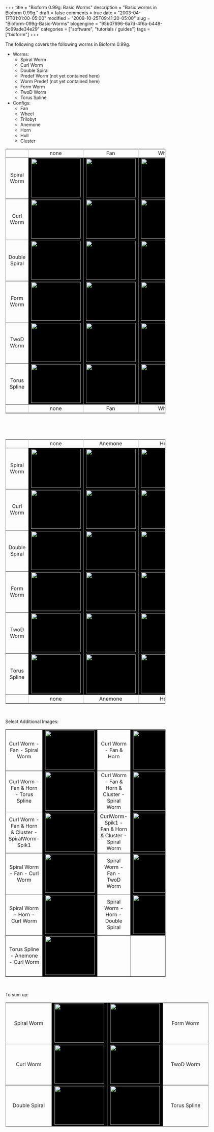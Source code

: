 +++
title = "Bioform 0.99g: Basic Worms"
description = "Basic worms in Bioform 0.99g."
draft = false
comments = true
date = "2003-04-17T01:01:00-05:00"
modified = "2009-10-25T09:41:20-05:00"
slug = "Bioform-099g-Basic-Worms"
blogengine = "95b07696-6a7d-4f6a-b448-5c69ade34e29"
categories = ["software", "tutorials / guides"]
tags = ["bioform"]
+++

<p>The following covers the following worms in Bioform 0.99g.</p>
<ul>
<li>Worms: 
<ul>
<li>Spiral Worm</li>
<li>Curl Worm</li>
<li>Double Spiral</li>
<li>Predef Worm (not yet contained here)</li>
<li>Worm Predef (not yet contained here)</li>
<li>Form Worm</li>
<li>TwoD Worm</li>
<li>Torus Spline</li>
</ul>
</li>
<li>Configs: 
<ul>
<li>Fan</li>
<li>Wheel</li>
<li>Trilobyt</li>
<li>Anemone</li>
<li>Horn</li>
<li>Hull</li>
<li>Cluster</li>
</ul>
</li>
</ul>
<table style="width: 100%; border-collapse: collapse;" border="1" cellspacing="0" cellpadding="0" align="center" bordercolor="#c0c0c0">
<tbody>
<tr>
<td align="center">&nbsp;</td>
<td width="20%" align="center">none</td>
<td width="20%" align="center">Fan</td>
<td width="20%" align="center">Wheel</td>
<td width="20%" align="center">Trilobyt</td>
</tr>
<tr>
<td align="center">Spiral Worm</td>
<td width="20%" align="center" bgcolor="#000000"><img src="http://media.jamesrskemp.com/graphics/bioform/basicworms/SpiralWorm.jpg" border="0" alt="" width="156" height="122" /></td>
<td width="20%" align="center" bgcolor="#000000"><img src="http://media.jamesrskemp.com/graphics/bioform/basicworms/SpiralWorm_Fan.jpg" border="0" alt="" width="156" height="122" /></td>
<td width="20%" align="center" bgcolor="#000000"><img src="http://media.jamesrskemp.com/graphics/bioform/basicworms/SpiralWorm_Wheel.jpg" border="0" alt="" width="156" height="122" /></td>
<td width="20%" align="center" bgcolor="#000000"><img src="http://media.jamesrskemp.com/graphics/bioform/basicworms/SpiralWorm_Trilobyt.jpg" border="0" alt="" width="156" height="122" /></td>
</tr>
<tr>
<td align="center">Curl Worm</td>
<td width="20%" align="center" bgcolor="#000000"><img src="http://media.jamesrskemp.com/graphics/bioform/basicworms/CurlWorm.jpg" border="0" alt="" width="156" height="122" /></td>
<td width="20%" align="center" bgcolor="#000000"><img src="http://media.jamesrskemp.com/graphics/bioform/basicworms/CurlWorm_Fan.jpg" border="0" alt="" width="156" height="122" /></td>
<td width="20%" align="center" bgcolor="#000000"><img src="http://media.jamesrskemp.com/graphics/bioform/basicworms/CurlWorm_Wheel.jpg" border="0" alt="" width="156" height="122" /></td>
<td width="20%" align="center" bgcolor="#000000"><img src="http://media.jamesrskemp.com/graphics/bioform/basicworms/CurlWorm_Trilobyt.jpg" border="0" alt="" width="156" height="122" /></td>
</tr>
<tr>
<td align="center">Double Spiral</td>
<td width="20%" align="center" bgcolor="#000000"><img src="http://media.jamesrskemp.com/graphics/bioform/basicworms/DoubleSpiral.jpg" border="0" alt="" width="156" height="122" /></td>
<td width="20%" align="center" bgcolor="#000000"><img src="http://media.jamesrskemp.com/graphics/bioform/basicworms/DoubleSpiral_Fan.jpg" border="0" alt="" width="156" height="122" /></td>
<td width="20%" align="center" bgcolor="#000000"><img src="http://media.jamesrskemp.com/graphics/bioform/basicworms/DoubleSpiral_Wheel.jpg" border="0" alt="" width="156" height="122" /></td>
<td width="20%" align="center" bgcolor="#000000"><img src="http://media.jamesrskemp.com/graphics/bioform/basicworms/DoubleSpiral_Trilobyt.jpg" border="0" alt="" width="156" height="122" /></td>
</tr>
<tr>
<td align="center">Form Worm</td>
<td width="20%" align="center" bgcolor="#000000"><img src="http://media.jamesrskemp.com/graphics/bioform/basicworms/FormWorm.jpg" border="0" alt="" width="156" height="122" /></td>
<td width="20%" align="center" bgcolor="#000000"><img src="http://media.jamesrskemp.com/graphics/bioform/basicworms/FormWorm_Fan.jpg" border="0" alt="" width="156" height="122" /></td>
<td width="20%" align="center" bgcolor="#000000"><img src="http://media.jamesrskemp.com/graphics/bioform/basicworms/FormWorm_Wheel.jpg" border="0" alt="" width="156" height="122" /></td>
<td width="20%" align="center" bgcolor="#000000"><img src="http://media.jamesrskemp.com/graphics/bioform/basicworms/FormWorm_Trilobyt.jpg" border="0" alt="" width="156" height="122" /></td>
</tr>
<tr>
<td align="center">TwoD Worm</td>
<td width="20%" align="center" bgcolor="#000000"><img src="http://media.jamesrskemp.com/graphics/bioform/basicworms/TwoDWorm.jpg" border="0" alt="" width="156" height="122" /></td>
<td width="20%" align="center" bgcolor="#000000"><img src="http://media.jamesrskemp.com/graphics/bioform/basicworms/TwoDWorm_Fan.jpg" border="0" alt="" width="156" height="122" /></td>
<td width="20%" align="center" bgcolor="#000000"><img src="http://media.jamesrskemp.com/graphics/bioform/basicworms/TwoDWorm_Wheel.jpg" border="0" alt="" width="156" height="122" /></td>
<td width="20%" align="center" bgcolor="#000000"><img src="http://media.jamesrskemp.com/graphics/bioform/basicworms/TwoDWorm_Trilobyt.jpg" border="0" alt="" width="156" height="122" /></td>
</tr>
<tr>
<td align="center">Torus Spline</td>
<td width="20%" align="center" bgcolor="#000000"><img src="http://media.jamesrskemp.com/graphics/bioform/basicworms/TorusSpline.jpg" border="0" alt="" width="156" height="122" /></td>
<td width="20%" align="center" bgcolor="#000000"><img src="http://media.jamesrskemp.com/graphics/bioform/basicworms/TorusSpline_Fan.jpg" border="0" alt="" width="156" height="122" /></td>
<td width="20%" align="center" bgcolor="#000000"><img src="http://media.jamesrskemp.com/graphics/bioform/basicworms/TorusSpline_Wheel.jpg" border="0" alt="" width="156" height="122" /></td>
<td width="20%" align="center" bgcolor="#000000"><img src="http://media.jamesrskemp.com/graphics/bioform/basicworms/TorusSpline_Trilobyt.jpg" border="0" alt="" width="156" height="122" /></td>
</tr>
<tr>
<td align="center">&nbsp;</td>
<td width="20%" align="center">none</td>
<td width="20%" align="center">Fan</td>
<td width="20%" align="center">Wheel</td>
<td width="20%" align="center">Trilobyt</td>
</tr>
</tbody>
</table>
<p>&nbsp;</p>
<p>&nbsp;</p>
<table id="AutoNumber1" style="width: 100%; border-collapse: collapse;" border="1" cellspacing="0" cellpadding="0" bordercolor="#c0c0c0">
<tbody>
<tr>
<td align="center">&nbsp;</td>
<td width="17%" align="center">none</td>
<td width="17%" align="center">Anemone</td>
<td width="17%" align="center">Horn</td>
<td width="17%" align="center">Hull</td>
<td width="17%" align="center">Cluster</td>
</tr>
<tr>
<td align="center">Spiral Worm</td>
<td width="17%" align="center" bgcolor="#000000"><img src="http://media.jamesrskemp.com/graphics/bioform/basicworms/SpiralWorm.jpg" border="0" alt="" width="156" height="122" /></td>
<td width="17%" align="center" bgcolor="#000000"><img src="http://media.jamesrskemp.com/graphics/bioform/basicworms/SpiralWorm_Anemone.jpg" border="0" alt="" width="156" height="122" /></td>
<td width="17%" align="center" bgcolor="#000000"><img src="http://media.jamesrskemp.com/graphics/bioform/basicworms/SpiralWorm_Horn.jpg" border="0" alt="" width="156" height="122" /></td>
<td width="17%" align="center" bgcolor="#000000"><img src="http://media.jamesrskemp.com/graphics/bioform/basicworms/SpiralWorm_Hull.jpg" border="0" alt="" width="156" height="122" /></td>
<td width="17%" align="center" bgcolor="#000000"><img src="http://media.jamesrskemp.com/graphics/bioform/basicworms/SpiralWorm_Cluster.jpg" border="0" alt="" width="156" height="122" /></td>
</tr>
<tr>
<td align="center">Curl Worm</td>
<td width="17%" align="center" bgcolor="#000000"><img src="http://media.jamesrskemp.com/graphics/bioform/basicworms/CurlWorm.jpg" border="0" alt="" width="156" height="122" /></td>
<td width="17%" align="center" bgcolor="#000000"><img src="http://media.jamesrskemp.com/graphics/bioform/basicworms/CurlWorm_Anemone.jpg" border="0" alt="" width="156" height="122" /></td>
<td width="17%" align="center" bgcolor="#000000"><img src="http://media.jamesrskemp.com/graphics/bioform/basicworms/CurlWorm_Horn.jpg" border="0" alt="" width="156" height="122" /></td>
<td width="17%" align="center" bgcolor="#000000"><img src="http://media.jamesrskemp.com/graphics/bioform/basicworms/CurlWorm_Hull.jpg" border="0" alt="" width="156" height="122" /></td>
<td width="17%" align="center" bgcolor="#000000"><img src="http://media.jamesrskemp.com/graphics/bioform/basicworms/CurlWorm_Cluster.jpg" border="0" alt="" width="156" height="122" /></td>
</tr>
<tr>
<td align="center">Double Spiral</td>
<td width="17%" align="center" bgcolor="#000000"><img src="http://media.jamesrskemp.com/graphics/bioform/basicworms/DoubleSpiral.jpg" border="0" alt="" width="156" height="122" /></td>
<td width="17%" align="center" bgcolor="#000000"><img src="http://media.jamesrskemp.com/graphics/bioform/basicworms/DoubleSpiral_Anemone.jpg" border="0" alt="" width="156" height="122" /></td>
<td width="17%" align="center" bgcolor="#000000"><img src="http://media.jamesrskemp.com/graphics/bioform/basicworms/DoubleSpiral_Horn.jpg" border="0" alt="" width="156" height="122" /></td>
<td width="17%" align="center" bgcolor="#000000"><img src="http://media.jamesrskemp.com/graphics/bioform/basicworms/DoubleSpiral_Hull.jpg" border="0" alt="" width="156" height="122" /></td>
<td width="17%" align="center" bgcolor="#000000"><img src="http://media.jamesrskemp.com/graphics/bioform/basicworms/DoubleSpiral_Cluster.jpg" border="0" alt="" width="156" height="122" /></td>
</tr>
<tr>
<td align="center">Form Worm</td>
<td width="17%" align="center" bgcolor="#000000"><img src="http://media.jamesrskemp.com/graphics/bioform/basicworms/FormWorm.jpg" border="0" alt="" width="156" height="122" /></td>
<td width="17%" align="center" bgcolor="#000000"><img src="http://media.jamesrskemp.com/graphics/bioform/basicworms/FormWorm_Anemone.jpg" border="0" alt="" width="156" height="122" /></td>
<td width="17%" align="center" bgcolor="#000000"><img src="http://media.jamesrskemp.com/graphics/bioform/basicworms/FormWorm_Horn.jpg" border="0" alt="" width="156" height="122" /></td>
<td width="17%" align="center" bgcolor="#000000"><img src="http://media.jamesrskemp.com/graphics/bioform/basicworms/FormWorm_Hull.jpg" border="0" alt="" width="156" height="122" /></td>
<td width="17%" align="center" bgcolor="#000000"><img src="http://media.jamesrskemp.com/graphics/bioform/basicworms/FormWorm_Cluster.jpg" border="0" alt="" width="156" height="122" /></td>
</tr>
<tr>
<td align="center">TwoD Worm</td>
<td width="17%" align="center" bgcolor="#000000"><img src="http://media.jamesrskemp.com/graphics/bioform/basicworms/TwoDWorm.jpg" border="0" alt="" width="156" height="122" /></td>
<td width="17%" align="center" bgcolor="#000000"><img src="http://media.jamesrskemp.com/graphics/bioform/basicworms/TwoDWorm_Anemone.jpg" border="0" alt="" width="156" height="122" /></td>
<td width="17%" align="center" bgcolor="#000000"><img src="http://media.jamesrskemp.com/graphics/bioform/basicworms/TwoDWorm_Horn.jpg" border="0" alt="" width="156" height="122" /></td>
<td width="17%" align="center" bgcolor="#000000"><img src="http://media.jamesrskemp.com/graphics/bioform/basicworms/TwoDWorm_Hull.jpg" border="0" alt="" width="156" height="122" /></td>
<td width="17%" align="center" bgcolor="#000000"><img src="http://media.jamesrskemp.com/graphics/bioform/basicworms/TwoDWorm_Cluster.jpg" border="0" alt="" width="156" height="122" /></td>
</tr>
<tr>
<td align="center">Torus Spline</td>
<td width="17%" align="center" bgcolor="#000000"><img src="http://media.jamesrskemp.com/graphics/bioform/basicworms/TorusSpline.jpg" border="0" alt="" width="156" height="122" /></td>
<td width="17%" align="center" bgcolor="#000000"><img src="http://media.jamesrskemp.com/graphics/bioform/basicworms/TorusSpline_Anemone.jpg" border="0" alt="" width="156" height="122" /></td>
<td width="17%" align="center" bgcolor="#000000"><img src="http://media.jamesrskemp.com/graphics/bioform/basicworms/TorusSpline_Horn.jpg" border="0" alt="" width="156" height="122" /></td>
<td width="17%" align="center" bgcolor="#000000"><img src="http://media.jamesrskemp.com/graphics/bioform/basicworms/TorusSpline_Hull.jpg" border="0" alt="" width="156" height="122" /></td>
<td width="17%" align="center" bgcolor="#000000"><img src="http://media.jamesrskemp.com/graphics/bioform/basicworms/TorusSpline_Cluster.jpg" border="0" alt="" width="156" height="122" /></td>
</tr>
<tr>
<td align="center">&nbsp;</td>
<td width="17%" align="center">none</td>
<td width="17%" align="center">Anemone</td>
<td width="17%" align="center">Horn</td>
<td width="17%" align="center">Hull</td>
<td width="17%" align="center">Cluster</td>
</tr>
</tbody>
</table>
<p>&nbsp;</p>
<p>Select Additional Images:</p>
<table id="AutoNumber2" style="width: 100%; border-collapse: collapse;" border="1" cellspacing="0" cellpadding="0">
<tbody>
<tr>
<td width="25%" align="center">Curl Worm - Fan - Spiral Worm</td>
<td width="25%" align="center" bgcolor="#000000"><img src="http://media.jamesrskemp.com/graphics/bioform/basicworms/CurlWorm_Fan_SpiralWorm.jpg" border="0" alt="" width="156" height="122" /></td>
<td width="25%" align="center">Curl Worm - Fan &amp; Horn</td>
<td width="25%" align="center" bgcolor="#000000"><img src="http://media.jamesrskemp.com/graphics/bioform/basicworms/CurlWorm_FanHorn.jpg" border="0" alt="" width="156" height="122" /></td>
</tr>
<tr>
<td width="25%" align="center">Curl Worm - Fan &amp; Horn - Torus Spline</td>
<td width="25%" align="center" bgcolor="#000000"><img src="http://media.jamesrskemp.com/graphics/bioform/basicworms/CurlWorm_FanHorn_TorusSpline.jpg" border="0" alt="" width="156" height="122" /></td>
<td width="25%" align="center">Curl Worm - Fan &amp; Horn &amp; Cluster - Spiral Worm</td>
<td width="25%" align="center" bgcolor="#000000"><img src="http://media.jamesrskemp.com/graphics/bioform/basicworms/CurlWorm_FanHornCluster_SpiralWorm.jpg" border="0" alt="" width="156" height="122" /></td>
</tr>
<tr>
<td width="25%" align="center">Curl Worm - Fan &amp; Horn &amp; Cluster - SpiralWorm-Spik1</td>
<td width="25%" align="center" bgcolor="#000000"><img src="http://media.jamesrskemp.com/graphics/bioform/basicworms/CurlWorm_FanHornCluster_SpiralWorm-Spik1.jpg" border="0" alt="" width="156" height="122" /></td>
<td width="25%" align="center">CurlWorm-Spik1 - Fan &amp; Horn &amp; Cluster - Spiral Worm</td>
<td width="25%" align="center" bgcolor="#000000"><img src="http://media.jamesrskemp.com/graphics/bioform/basicworms/CurlWorm-Spik1_FanHornCluster_SpiralWorm.jpg" border="0" alt="" width="156" height="122" /></td>
</tr>
<tr>
<td width="25%" align="center">Spiral Worm - Fan - Curl Worm</td>
<td width="25%" align="center" bgcolor="#000000"><img src="http://media.jamesrskemp.com/graphics/bioform/basicworms/SpiralWorm_Fan_CurlWorm.jpg" border="0" alt="" width="156" height="122" /></td>
<td width="25%" align="center">Spiral Worm - Fan - TwoD Worm</td>
<td width="25%" align="center" bgcolor="#000000"><img src="http://media.jamesrskemp.com/graphics/bioform/basicworms/SpiralWorm_Fan_TwoDWorm.jpg" border="0" alt="" width="156" height="122" /></td>
</tr>
<tr>
<td width="25%" align="center">Spiral Worm - Horn - Curl Worm</td>
<td width="25%" align="center" bgcolor="#000000"><img src="http://media.jamesrskemp.com/graphics/bioform/basicworms/SpiralWorm_Horn_CurlWorm.jpg" border="0" alt="" width="156" height="122" /></td>
<td width="25%" align="center">Spiral Worm - Horn - Double Spiral</td>
<td width="25%" align="center" bgcolor="#000000"><img src="http://media.jamesrskemp.com/graphics/bioform/basicworms/SpiralWorm_Horn_DoubleSpiral.jpg" border="0" alt="" width="156" height="122" /></td>
</tr>
<tr>
<td width="25%" align="center">Torus Spline - Anemone - Curl Worm</td>
<td width="25%" align="center" bgcolor="#000000"><img src="http://media.jamesrskemp.com/graphics/bioform/basicworms/TorusSpline_Anemone_CurlWorm.jpg" border="0" alt="" width="156" height="122" /></td>
<td width="25%" align="center">&nbsp;</td>
<td width="25%" align="center">&nbsp;</td>
</tr>
</tbody>
</table>
<p>&nbsp;</p>
<p>To sum up:</p>
<div>
<table id="AutoNumber1" style="width: 640px; border-collapse: collapse;" border="1" cellspacing="0" cellpadding="0" bordercolor="#c0c0c0">
<tbody>
<tr>
<td width="159" align="center">Spiral Worm</td>
<td width="159" align="center" bgcolor="#000000"><img src="http://media.jamesrskemp.com/graphics/bioform/basicworms/SpiralWorm.jpg" border="0" alt="" width="156" height="122" /></td>
<td width="160" align="center" bgcolor="#000000"><img src="http://media.jamesrskemp.com/graphics/bioform/basicworms/FormWorm.jpg" border="0" alt="" width="156" height="122" /></td>
<td width="160" align="center">Form Worm</td>
</tr>
<tr>
<td width="159" align="center">Curl Worm</td>
<td width="159" align="center" bgcolor="#000000"><img src="http://media.jamesrskemp.com/graphics/bioform/basicworms/CurlWorm.jpg" border="0" alt="" width="156" height="122" /></td>
<td width="160" align="center" bgcolor="#000000"><img src="http://media.jamesrskemp.com/graphics/bioform/basicworms/TwoDWorm.jpg" border="0" alt="" width="156" height="122" /></td>
<td width="160" align="center">TwoD Worm</td>
</tr>
<tr>
<td width="159" align="center">Double Spiral</td>
<td width="159" align="center" bgcolor="#000000"><img src="http://media.jamesrskemp.com/graphics/bioform/basicworms/DoubleSpiral.jpg" border="0" alt="" width="156" height="122" /></td>
<td width="160" align="center" bgcolor="#000000"><img src="http://media.jamesrskemp.com/graphics/bioform/basicworms/TorusSpline.jpg" border="0" alt="" width="156" height="122" /></td>
<td width="160" align="center">Torus Spline</td>
</tr>
</tbody>
</table>
</div>
